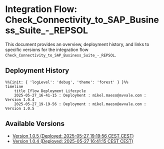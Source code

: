 # Integration Flow: Check_Connectivity_to_SAP_Business_Suite_-_REPSOL

This document provides an overview, deployment history, and links to specific versions for the integration flow `Check_Connectivity_to_SAP_Business_Suite_-_REPSOL`.

## Deployment History
<!-- DEPLOYMENT_TIMELINE_START -->
```mermaid
%%{init: { 'logLevel': 'debug', 'theme': 'forest' } }%%
timeline
    title Iflow Deployment Lifecycle
    2025-05-27_16-41-15 : Deployment : mikel.maeso@avvale.com : Version 1.0.4
    2025-05-27_19-19-56 : Deployment : mikel.maeso@avvale.com : Version 1.0.5
```
<!-- DEPLOYMENT_TIMELINE_END -->

## Available Versions
<!-- VERSION_LINKS_START -->
- [Version 1.0.5 (Deployed: 2025-05-27 19:19:56 CEST CEST)](./1.0.5/readme.md)
- [Version 1.0.4 (Deployed: 2025-05-27 16:41:15 CEST CEST)](./1.0.4/readme.md)
<!-- VERSION_LINKS_END -->